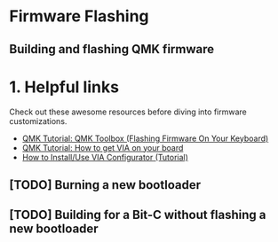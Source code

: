 # Firmware Flashing

## Building and flashing QMK firmware 

# <a name="helpful_links"></a> 1. Helpful links
Check out these awesome resources before diving into firmware customizations.
* [QMK Tutorial: QMK Toolbox (Flashing Firmware On Your Keyboard)](https://youtu.be/fuBJbdCFF0Q)
* [QMK Tutorial: How to get VIA on your board](https://youtu.be/lyvf7Yp1z5g)
* [How to Install/Use VIA Configurator (Tutorial)](https://youtu.be/78zVepszCmE)

## [TODO] Burning a new bootloader

## [TODO] Building for a Bit-C without flashing a new bootloader

